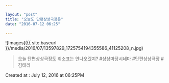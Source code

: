 ```yaml
---

layout: "post"  
title: "오늘도 단편상상극장은"  
date: "2016-07-12 06:25"

---
```


![Images]({{ site.baseurl }}/media/2016/07/13597829_1725754194355586_41125208_n.jpg)

> 오늘 단편상상극장도 취소표는 안나오겠지? #상상마당시네마 #단편상상극장 #김태리

Created at : July 12, 2016 at 06:25PM
